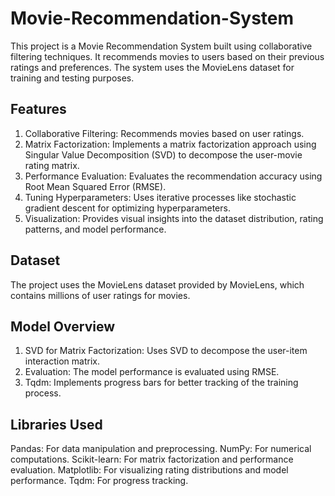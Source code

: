 # Movie-Recommendation-System

This project is a Movie Recommendation System built using collaborative filtering techniques. It recommends movies to users based on their previous ratings and preferences. The system uses the MovieLens dataset for training and testing purposes.

## Features
1. Collaborative Filtering: Recommends movies based on user ratings.
2. Matrix Factorization: Implements a matrix factorization approach using Singular Value Decomposition (SVD) to decompose the user-movie rating matrix.
3. Performance Evaluation: Evaluates the recommendation accuracy using Root Mean Squared Error (RMSE).
4. Tuning Hyperparameters: Uses iterative processes like stochastic gradient descent for optimizing hyperparameters.
5. Visualization: Provides visual insights into the dataset distribution, rating patterns, and model performance.

## Dataset
The project uses the MovieLens dataset provided by MovieLens, which contains millions of user ratings for movies.

## Model Overview
1. SVD for Matrix Factorization: Uses SVD to decompose the user-item interaction matrix.
2. Evaluation: The model performance is evaluated using RMSE.
3. Tqdm: Implements progress bars for better tracking of the training process.

## Libraries Used
Pandas: For data manipulation and preprocessing.
NumPy: For numerical computations.
Scikit-learn: For matrix factorization and performance evaluation.
Matplotlib: For visualizing rating distributions and model performance.
Tqdm: For progress tracking.
